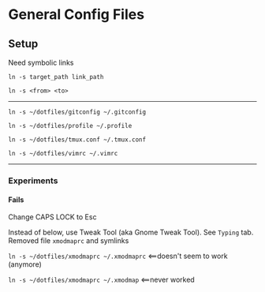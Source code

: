 # General Config Files

## Setup

Need symbolic links

`ln -s target_path link_path`

`ln -s <from> <to>`

-----------

`ln -s ~/dotfiles/gitconfig ~/.gitconfig`

`ln -s ~/dotfiles/profile ~/.profile`

`ln -s ~/dotfiles/tmux.conf ~/.tmux.conf`

`ln -s ~/dotfiles/vimrc ~/.vimrc`

-------------
### Experiments

#### Fails

Change CAPS LOCK to Esc

Instead of below, use Tweak Tool (aka Gnome Tweak Tool). See `Typing` tab. Removed file `xmodmaprc` and symlinks

`ln -s ~/dotfiles/xmodmaprc ~/.xmodmaprc` <==doesn't seem to work (anymore)

`ln -s ~/dotfiles/xmodmaprc ~/.xmodmap`  <==never worked

